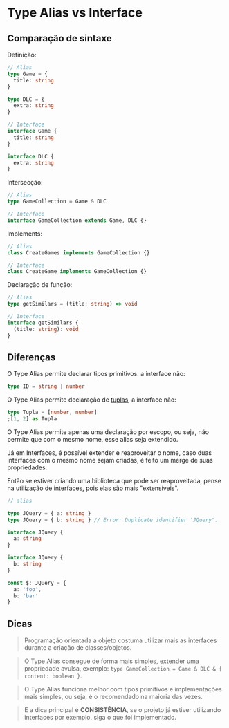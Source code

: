 # Type Alias vs Interface

## Comparação de sintaxe

Definição:

```ts
// Alias
type Game = {
  title: string
}

type DLC = {
  extra: string
}
```

```ts
// Interface
interface Game {
  title: string
}

interface DLC {
  extra: string
}
```

Intersecção:

```ts
// Alias
type GameCollection = Game & DLC
```

```ts
// Interface
interface GameCollection extends Game, DLC {}
```

Implements:

```ts
// Alias
class CreateGames implements GameCollection {}
```

```ts
// Interface
class CreateGame implements GameCollection {}
```

Declaração de função:

```ts
// Alias
type getSimilars = (title: string) => void
```

```ts
// Interface
interface getSimilars {
  (title: string): void
}
```

## Diferenças

O Type Alias permite declarar tipos primitivos. a interface não:

```ts
type ID = string | number
```

O Type Alias permite declaração de [tuplas](../5-types/types.md), a interface não:

```ts
type Tupla = [number, number]
;[1, 2] as Tupla
```

O Type Alias permite apenas uma declaração por escopo, ou seja, não permite que com o mesmo nome, esse alias seja extendido.

Já em Interfaces, é possível extender e reaproveitar o nome, caso duas interfaces com o mesmo nome sejam criadas, é feito um merge de suas propriedades.

Então se estiver criando uma biblioteca que pode ser reaproveitada, pense na utilização de interfaces, pois elas são mais "extensíveis".

```ts
// alias

type JQuery = { a: string }
type JQuery = { b: string } // Error: Duplicate identifier 'JQuery'.
```

```ts
interface JQuery {
  a: string
}

interface JQuery {
  b: string
}

const $: JQuery = {
  a: 'foo',
  b: 'bar'
}
```

## Dicas

> Programação orientada a objeto costuma utilizar mais as interfaces durante a criação de classes/objetos.

> O Type Alias consegue de forma mais simples, extender uma propriedade avulsa, exemplo: `type GameCollection = Game & DLC & { content: boolean }`.

> O Type Alias funciona melhor com tipos primitivos e implementações mais simples, ou seja, é o recomendado na maioria das vezes.

> E a dica principal é **CONSISTÊNCIA**, se o projeto já estiver utilizando interfaces por exemplo, siga o que foi implementado.
